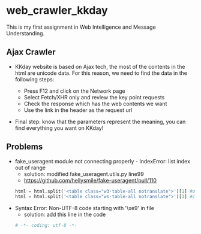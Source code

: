 # web_crawler_kkday
This is my first assignment in Web Intelligence and Message Understanding.
## Ajax Crawler
- KKday website is based on Ajax tech, the most of the contents in the html are unicode data. For this reason, we need to find the data in the following steps:
    - Press F12 and click on the Network page
    - Select Fetch/XHR only and review the key point requests
    - Check the response which has the web contents we want
    - Use the link in the header as the request url

- Final step: know that the parameters represent the meaning, you can find everything you want on KKday!
## Problems

- fake_useragent module not connecting properly - IndexError: list index out of range
  - solution: modified fake_useragent.utils.py line99
  - https://github.com/hellysmile/fake-useragent/pull/110
  ```python
  html = html.split('<table class="w3-table-all notranslate">')[1] #origin
  html = html.split('<table class="ws-table-all notranslate">')[1] #change w3 to ws
  ```
- Syntax Error: Non-UTF-8 code starting with '\xe9' in file
  - solution: add this line in the code
  ```python
  # -*- coding: utf-8 -*-
  ```
